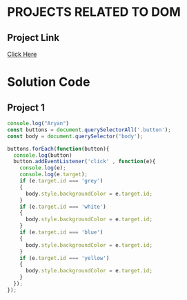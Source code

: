 # PROJECTS RELATED TO DOM

## Project Link
[Click Here](https://stackblitz.com/edit/dom-project-chaiaurcode?file=index.html)

# Solution Code

## Project 1

``` JavaScript
console.log("Aryan")
const buttons = document.querySelectorAll('.button');
const body = document.querySelector('body');

buttons.forEach(function(button){
  console.log(button)
  button.addEventListener('click' , function(e){
    console.log(e);
    console.log(e.target);
    if (e.target.id === 'grey')
    {
      body.style.backgroundColor = e.target.id;
    }
    if (e.target.id === 'white')
    {
      body.style.backgroundColor = e.target.id;
    }
    if (e.target.id === 'blue')
    {
      body.style.backgroundColor = e.target.id;
    }
    if (e.target.id === 'yellow')
    {
      body.style.backgroundColor = e.target.id;
    }  
  });
});



```
